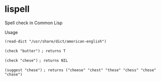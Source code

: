 # lispell
Spell check in Common Lisp

Usage

   `(read-dict "/usr/share/dict/american-english")`
   
   `(check "butter")`
   `; returns T`
   
   `(check "chese")`
   `; returns NIL`
   
   `(suggest "chese")`
   `; returns ("cheese" "chest" "these" "chess" "chose" "chase")`
